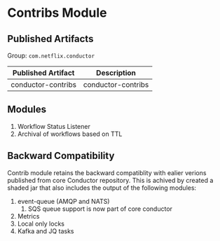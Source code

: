 # Contribs Module
## Published Artifacts

Group: `com.netflix.conductor`

| Published Artifact | Description |
| ----------- | ----------- | 
| conductor-contribs | conductor-contribs  |

## Modules
1. Workflow Status Listener
2. Archival of workflows based on TTL

## Backward Compatibility
Contrib module retains the backward compatiblity with ealier verions published from core Conductor repository.
This is achived by created a shaded jar that also includes the output of the following modules:
1. event-queue (AMQP and NATS)
   1. SQS queue support is now part of core conductor
2. Metrics
3. Local only locks
4. Kafka and JQ tasks
